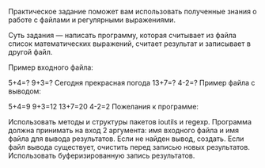 Практическое задание поможет вам использовать полученные знания о работе с файлами и регулярными выражениями.

Суть задания — написать программу, которая считывает из файла список математических выражений, считает результат и записывает в другой файл.

Пример входного файла:

5+4=?
9+3=?
Сегодня прекрасная погода
13+7=?
4-2=?
Пример файла с выводом:

5+4=9
9+3=12
13+7=20
4-2=2
Пожелания к программе:

Использовать методы и структуры пакетов ioutils и regexp.
Программа должна принимать на вход 2 аргумента: имя входного файла и имя файла для вывода результатов.
Если не найден вывод, создать.
Если файл вывода существует, очистить перед записью новых результатов.
Использовать буферизированную запись результатов.